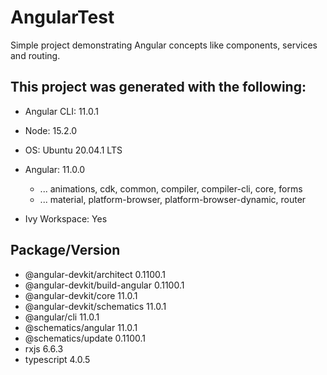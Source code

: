 # AngularTest

Simple project demonstrating Angular concepts like components, services and routing.

## This project was generated with the following:

* Angular CLI: 11.0.1
* Node: 15.2.0
* OS: Ubuntu 20.04.1 LTS

* Angular: 11.0.0
    * ... animations, cdk, common, compiler, compiler-cli, core, forms
    * ... material, platform-browser, platform-browser-dynamic, router
* Ivy Workspace: Yes

## Package/Version                        

* @angular-devkit/architect       0.1100.1
* @angular-devkit/build-angular   0.1100.1
* @angular-devkit/core            11.0.1
* @angular-devkit/schematics      11.0.1
* @angular/cli                    11.0.1
* @schematics/angular             11.0.1
* @schematics/update              0.1100.1
* rxjs                            6.6.3
* typescript                      4.0.5
